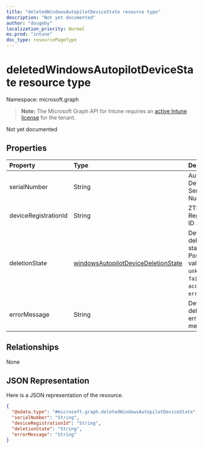```yaml
---
title: "deletedWindowsAutopilotDeviceState resource type"
description: "Not yet documented"
author: "dougeby"
localization_priority: Normal
ms.prod: "intune"
doc_type: resourcePageType
---
```


# deletedWindowsAutopilotDeviceState resource type

Namespace: microsoft.graph

> **Note:** The Microsoft Graph API for Intune requires an [active Intune license](https://go.microsoft.com/fwlink/?linkid=839381) for the tenant.

Not yet documented

## Properties
|Property|Type|Description|
|:---|:---|:---|
|serialNumber|String|Autopilot Device Serial Number|
|deviceRegistrationId|String|ZTD Device Registration ID .|
|deletionState|[windowsAutopilotDeviceDeletionState](../resources/intune-enrollment-windowsautopilotdevicedeletionstate.md)|Device deletion state. Possible values are: `unknown`, `failed`, `accepted`, `error`.|
|errorMessage|String|Device deletion error message.|

## Relationships
None

## JSON Representation
Here is a JSON representation of the resource.
<!-- {
  "blockType": "resource",
  "@odata.type": "microsoft.graph.deletedWindowsAutopilotDeviceState"
}
-->
``` json
{
  "@odata.type": "#microsoft.graph.deletedWindowsAutopilotDeviceState",
  "serialNumber": "String",
  "deviceRegistrationId": "String",
  "deletionState": "String",
  "errorMessage": "String"
}
```





